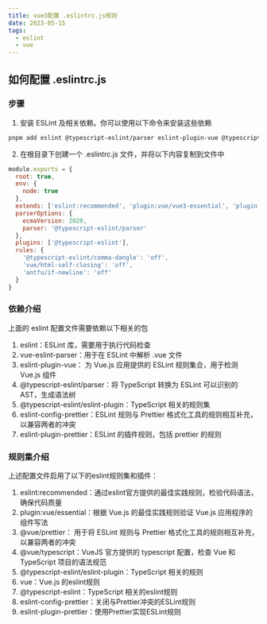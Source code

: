 ```yaml
---
title: vue3配置 .eslintrc.js规则
date: 2023-05-15
tags:
  - eslint
  - vue
---
```


## 如何配置 .eslintrc.js

### 步骤

1. 安装 ESLint 及相关依赖。你可以使用以下命令来安装这些依赖

```bash
pnpm add eslint @typescript-eslint/parser eslint-plugin-vue @typescript-eslint/eslint-plugin eslint-config-prettier @antfu/eslint-config -D
```

2. 在根目录下创建一个 .eslintrc.js 文件，并将以下内容复制到文件中

```javascript
module.exports = {
  root: true,
  env: {
    node: true
  },
  extends: ['eslint:recommended', 'plugin:vue/vue3-essential', 'plugin:@typescript-eslint/recommended', '@antfu', 'prettier'],
  parserOptions: {
    ecmaVersion: 2020,
    parser: '@typescript-eslint/parser'
  },
  plugins: ['@typescript-eslint'],
  rules: {
    '@typescript-eslint/comma-dangle': 'off',
    'vue/html-self-closing': 'off',
    'antfu/if-newline': 'off'
  }
}
```

### 依赖介绍

上面的 eslint 配置文件需要依赖以下相关的包

1. eslint：ESLint 库，需要用于执行代码检查
2. vue-eslint-parser：用于在 ESLint 中解析 .vue 文件
3. eslint-plugin-vue： 为 Vue.js 应用提供的 ESLint 规则集合，用于检测 Vue.js 组件
4. @typescript-eslint/parser：将 TypeScript 转换为 ESLint 可以识别的 AST，生成语法树
5. @typescript-eslint/eslint-plugin：TypeScript 相关的规则集
6. eslint-config-prettier：ESLint 规则与 Prettier 格式化工具的规则相互补充，以兼容两者的冲突
7. eslint-plugin-prettier：ESLint 的插件规则，包括 prettier 的规则

### 规则集介绍

上述配置文件启用了以下的eslint规则集和插件：

1. eslint:recommended：通过eslint官方提供的最佳实践规则，检验代码语法，确保代码质量
2. plugin:vue/essential：根据 Vue.js 的最佳实践规则验证 Vue.js 应用程序的组件写法
3. @vue/prettier： 用于将 ESLint 规则与 Prettier 格式化工具的规则相互补充，以兼容两者的冲突
4. @vue/typescript：VueJS 官方提供的 typescript 配置，检查 Vue 和 TypeScript 项目的语法规范
5. @typescript-eslint/eslint-plugin：TypeScript 相关的规则
6. vue：Vue.js 的eslint规则
7. @typescript-eslint：TypeScript 相关的eslint规则
8. eslint-config-prettier：关闭与Prettier冲突的ESLint规则
9. eslint-plugin-prettier：使用Prettier实现ESLint规则
